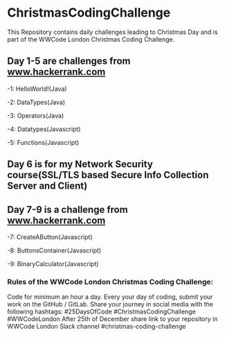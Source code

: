 # ChristmasCodingChallenge
This Repository contains daily challenges leading to Christmas Day and is part of the  WWCode London Christmas Coding Challenge.


## Day 1-5 are challenges from www.hackerrank.com

-1: HelloWorld!(Java)

-2: DataTypes(Java)

-3: Operators(Java)

-4: Datatypes(Javascript)

-5: Functions(Javascript)

## Day 6 is for my Network Security course(SSL/TLS based Secure Info Collection Server and Client)

## Day 7-9 is a challenge from www.hackerrank.com

-7: CreateAButton(Javascript)

-8: ButtonsContainer(Javascript)

-9: BinaryCalculator(Javascript)



### Rules of the WWCode London Christmas Coding Challenge:

Code for minimum an hour a day.
Every your day of coding, submit your work on the GitHub / GitLab. 
Share your journey in social media with the following hashtags: #25DaysOfCode #ChristmasCodingChallenge #WWCodeLondon
After 25th of December share link to your repository in WWCode London Slack channel #christmas-coding-challenge
